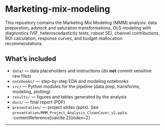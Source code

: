 # Marketing-mix-modeling
This repository contains the Marketing Mix Modeling (MMM) analysis: data preparation, adstock and saturation transformations, OLS modeling with diagnostics (VIF, heteroscedasticity tests, robust SE), channel contributions, ROI calculation, response curves, and budget reallocation recommendations.

## What’s included
- `data/` — data placeholders and instructions (do **not** commit sensitive raw files)
- `notebooks/` — step-by-step EDA and modeling notebooks
- `src/` — Python modules for the pipeline (data prep, transforms, modeling, plotting)
- `results/` — figures and tables generated by the analysis
- `docs/` — final report (PDF)
- `presentation/` — project slides (pptx). See `presentation/MMM_Project_Analysis_CleanCover_v2.pptx`. :contentReference[oaicite:2]{index=2}

---

